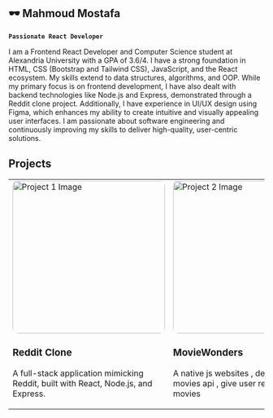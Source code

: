 ## 🕶 Mahmoud Mostafa 

**`Passionate React Developer`**

I am a Frontend React Developer and Computer Science student at Alexandria University with a GPA of 3.6/4. I have a strong foundation in HTML, CSS (Bootstrap and Tailwind CSS), JavaScript, and the React ecosystem. My skills extend to data structures, algorithms, and OOP. While my primary focus is on frontend development, I have also dealt with backend technologies like Node.js and Express, demonstrated through a Reddit clone project. Additionally, I have experience in UI/UX design using Figma, which enhances my ability to create intuitive and visually appealing user interfaces. I am passionate about software engineering and continuously improving my skills to deliver high-quality, user-centric solutions.

## Projects

<div align="center">
  <table>
    <tr>
      <td>
        <img src="https://res.cloudinary.com/dglez2bdb/image/upload/v1726555555/2_tmodp8.jpg" alt="Project 1 Image" width="300" style="border-radius: 10px;">
        <h3>Reddit Clone</h3>
        <p>A full-stack application mimicking Reddit, built with React, Node.js, and Express.</p>
      </td>
      <td>
        <img src="https://res.cloudinary.com/dglez2bdb/image/upload/v1726555585/1_igci6t.png" alt="Project 2 Image" width="300" style="border-radius: 10px;">
        <h3>MovieWonders</h3>
        <p>A native js websites , dealing with an movies api , give user recommended movies </p>
      </td>
    </tr>
  </table>
</div>
<!--
**MahmoudMostafaDev/MahmoudMostafaDev** is a ✨ _special_ ✨ repository because its `README.md` (this file) appears on your GitHub profile.

Here are some ideas to get you started:

- 🔭 I’m currently working on ...
- 🌱 I’m currently learning ...
- 👯 I’m looking to collaborate on ...
- 🤔 I’m looking for help with ...
- 💬 Ask me about ...
- 📫 How to reach me: ...
- 😄 Pronouns: ...
- ⚡ Fun fact: ...
-->
